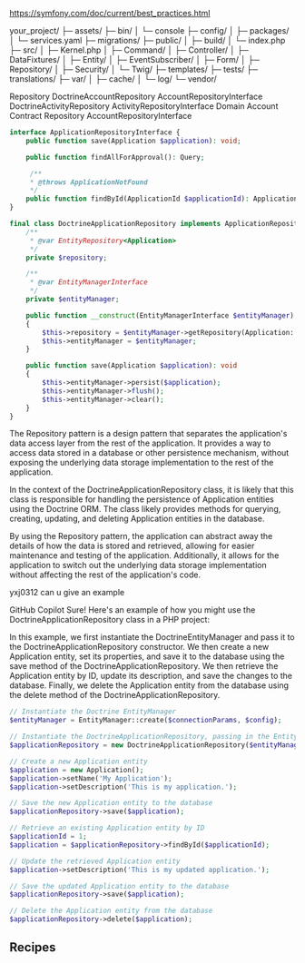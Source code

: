 <https://symfony.com/doc/current/best_practices.html>

your_project/
├─ assets/
├─ bin/
│  └─ console
├─ config/
│  ├─ packages/
│  └─ services.yaml
├─ migrations/
├─ public/
│  ├─ build/
│  └─ index.php
├─ src/
│  ├─ Kernel.php
│  ├─ Command/
│  ├─ Controller/
│  ├─ DataFixtures/
│  ├─ Entity/
│  ├─ EventSubscriber/
│  ├─ Form/
│  ├─ Repository/
│  ├─ Security/
│  └─ Twig/
├─ templates/
├─ tests/
├─ translations/
├─ var/
│  ├─ cache/
│  └─ log/
└─ vendor/

Repository
    DoctrineAccountRepository AccountRepositoryInterface
    DoctrineActivityRepository ActivityRepositoryInterface
Domain
    Account
        Contract
            Repository
                AccountRepositoryInterface

```php
interface ApplicationRepositoryInterface {
    public function save(Application $application): void;

    public function findAllForApproval(): Query;

     /**
     * @throws ApplicationNotFound
     */
    public function findById(ApplicationId $applicationId): Application;
}

final class DoctrineApplicationRepository implements ApplicationRepositoryInterface {*
    /**
     * @var EntityRepository<Application>
     */
    private $repository;

    /**
     * @var EntityManagerInterface
     */
    private $entityManager;

    public function __construct(EntityManagerInterface $entityManager)
    {
        $this->repository = $entityManager->getRepository(Application::class);
        $this->entityManager = $entityManager;
    }

    public function save(Application $application): void
    {
        $this->entityManager->persist($application);
        $this->entityManager->flush();
        $this->entityManager->clear();
    }
}
```

The Repository pattern is a design pattern that separates the application's data access layer from the rest of the application. It provides a way to access data stored in a database or other persistence mechanism, without exposing the underlying data storage implementation to the rest of the application.

In the context of the DoctrineApplicationRepository class, it is likely that this class is responsible for handling the persistence of Application entities using the Doctrine ORM. The class likely provides methods for querying, creating, updating, and deleting Application entities in the database.

By using the Repository pattern, the application can abstract away the details of how the data is stored and retrieved, allowing for easier maintenance and testing of the application. Additionally, it allows for the application to switch out the underlying data storage implementation without affecting the rest of the application's code.

yxj0312
can u give an example

GitHub Copilot
Sure! Here's an example of how you might use the DoctrineApplicationRepository class in a PHP project:

In this example, we first instantiate the DoctrineEntityManager and pass it to the DoctrineApplicationRepository constructor. We then create a new Application entity, set its properties, and save it to the database using the save method of the DoctrineApplicationRepository. We then retrieve the Application entity by ID, update its description, and save the changes to the database. Finally, we delete the Application entity from the database using the delete method of the DoctrineApplicationRepository.

```php
// Instantiate the Doctrine EntityManager
$entityManager = EntityManager::create($connectionParams, $config);

// Instantiate the DoctrineApplicationRepository, passing in the EntityManager
$applicationRepository = new DoctrineApplicationRepository($entityManager);

// Create a new Application entity
$application = new Application();
$application->setName('My Application');
$application->setDescription('This is my application.');

// Save the new Application entity to the database
$applicationRepository->save($application);

// Retrieve an existing Application entity by ID
$applicationId = 1;
$application = $applicationRepository->findById($applicationId);

// Update the retrieved Application entity
$application->setDescription('This is my updated application.');

// Save the updated Application entity to the database
$applicationRepository->save($application);

// Delete the Application entity from the database
$applicationRepository->delete($application);
```

## Recipes

